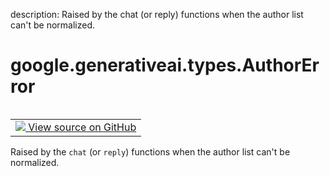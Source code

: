 description: Raised by the chat (or reply) functions when the author list can't be normalized.

<div itemscope itemtype="http://developers.google.com/ReferenceObject">
<meta itemprop="name" content="google.generativeai.types.AuthorError" />
<meta itemprop="path" content="Stable" />
</div>

# google.generativeai.types.AuthorError

<!-- Insert buttons and diff -->

<table class="tfo-notebook-buttons tfo-api nocontent" align="left">
<td>
  <a target="_blank" href="https://github.com/google/generative-ai-python/blob/master/google/generativeai/types/discuss_types.py#L205-L208">
    <img src="https://www.tensorflow.org/images/GitHub-Mark-32px.png" />
    View source on GitHub
  </a>
</td>
</table>



Raised by the `chat` (or `reply`) functions when the author list can't be normalized.

<!-- Placeholder for "Used in" -->


